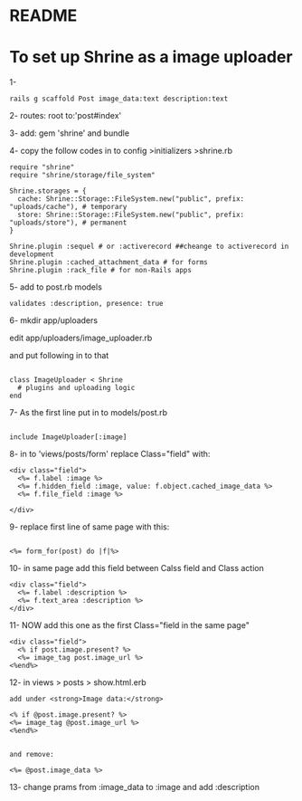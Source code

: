 # README

# To set up Shrine as a image uploader

1-

```
rails g scaffold Post image_data:text description:text
```

2- routes: root to:'post#index'

3- add: gem 'shrine' and bundle

4- copy the follow codes in to config >initializers >shrine.rb

```
require "shrine"
require "shrine/storage/file_system"

Shrine.storages = {
  cache: Shrine::Storage::FileSystem.new("public", prefix: "uploads/cache"), # temporary
  store: Shrine::Storage::FileSystem.new("public", prefix: "uploads/store"), # permanent
}

Shrine.plugin :sequel # or :activerecord ##cheange to activerecord in development
Shrine.plugin :cached_attachment_data # for forms
Shrine.plugin :rack_file # for non-Rails apps

```
5- add to post.rb models

```
validates :description, presence: true

```
6- mkdir app/uploaders

 edit app/uploaders/image_uploader.rb

and put following in to that

```

class ImageUploader < Shrine
  # plugins and uploading logic
end

```

7- As the first line put in to models/post.rb

```

include ImageUploader[:image]

```

8-  in to 'views/posts/form' replace Class="field" with:


```
<div class="field">
  <%= f.label :image %>
  <%= f.hidden_field :image, value: f.object.cached_image_data %>
  <%= f.file_field :image %>

</div>

```

9- replace first line of same page with this:

```

<%= form_for(post) do |f|%>

```

10- in same page add this field between Calss field and Class action

```
<div class="field">
  <%= f.label :description %>
  <%= f.text_area :description %>
</div>

```

11- NOW add this one as the first Class="field in the same page"

```
<div class="field">
  <% if post.image.present? %>
  <%= image_tag post.image_url %>
<%end%>

```

12- in views > posts > show.html.erb

```
add under <strong>Image data:</strong>

<% if @post.image.present? %>
<%= image_tag @post.image_url %>
<%end%>

```
```

and remove:

<%= @post.image_data %>

```

13- change prams from :image_data to :image and add :description
